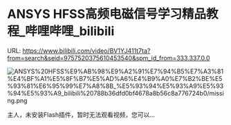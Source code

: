# ANSYS HFSS高频电磁信号学习精品教程_哔哩哔哩_bilibili

URL: https://www.bilibili.com/video/BV1YJ411t7ta?from=search&seid=9757520375610453540&spm_id_from=333.337.0.0

![ANSYS%20HFSS%E9%AB%98%E9%A2%91%E7%94%B5%E7%A3%81%E4%BF%A1%E5%8F%B7%E5%AD%A6%E4%B9%A0%E7%B2%BE%E5%93%81%E6%95%99%E7%A8%8B_%E5%93%94%E5%93%A9%E5%93%94%E5%93%A9_bilibili%20788b36dfd0bf4678a8b56c8a776724b0/missing.png](ANSYS%20HFSS%E9%AB%98%E9%A2%91%E7%94%B5%E7%A3%81%E4%BF%A1%E5%8F%B7%E5%AD%A6%E4%B9%A0%E7%B2%BE%E5%93%81%E6%95%99%E7%A8%8B_%E5%93%94%E5%93%A9%E5%93%94%E5%93%A9_bilibili%20788b36dfd0bf4678a8b56c8a776724b0/missing.png)

主人，未安装Flash插件，暂时无法观看视频，您可以…